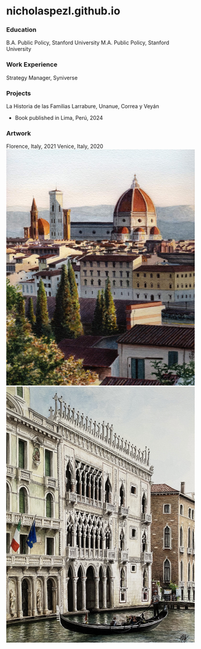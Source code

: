 # nicholaspezl.github.io
### Education
B.A. Public Policy, Stanford University
M.A. Public Policy, Stanford University

### Work Experience
Strategy Manager, Syniverse

### Projects
La Historia de las Familias Larrabure, Unanue, Correa y Veyán
- Book published in Lima, Perú, 2024

### Artwork
Florence, Italy, 2021    Venice, Italy, 2020
![Florence Italy 2021](/docs/assets/Florence.JPG) ![Florence Italy 2021](/docs/assets/Venice.JPG)
